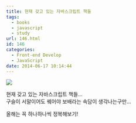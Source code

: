 ```yaml
---
title: 현재 갖고 있는 자바스크립트 책들
tags:
  - books
  - javascript
  - study
url: 146.html
id: 146
categories:
  - Front-end Develop
  - JavaScript
date: 2014-06-17 10:14:44
---
```


![](http://31.media.tumblr.com/e032111838263a86b7e39b8b287aae71/tumblr_n374x2IpJ71twairro1_500.jpg)

현재 갖고 있는 자바스크립트 책들...  
구슬이 서말이어도 꿰어야 보배라는 속담이 생각나는구만...

올해는 꼭 하나하나씩 정복해보기!